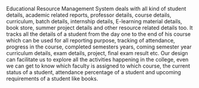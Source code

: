 Educational Resource Management System deals with all kind of student details, academic related reports, professor details, course details, curriculum, batch details, internship details, E-learning material details, book store, summer project details and other resource related details too. It tracks all the details of a student from the day one to the end of his course which can be used for all reporting purpose, tracking of attendance, progress in the course, completed semesters years, coming semester year curriculum details, exam details, project, final exam result etc. Our design can facilitate us to explore all the activities happening in the college, even we can get to know which faculty is assigned to which course, the current status of a student, attendance percentage of a student and upcoming requirements of a student like books.
